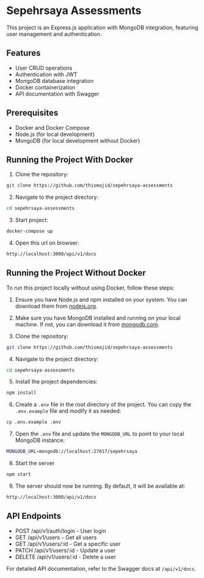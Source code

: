 # Sepehrsaya Assessments

This project is an Express.js application with MongoDB integration, featuring user management and authentication.

## Features

- User CRUD operations
- Authentication with JWT
- MongoDB database integration
- Docker containerization
- API documentation with Swagger

## Prerequisites

- Docker and Docker Compose
- Node.js (for local development)
- MongoDB (for local development without Docker)

## Running the Project With Docker

1. Clone the repository:

```bash
git clone https://github.com/thismajid/sepehrsaya-assessments
```

2. Navigate to the project directory:

```bash
cd sepehrsaya-assessments
```

3. Start project:

```bash
docker-compose up
```

4. Open this url on browser:

```bash
http://localhost:3000/api/v1/docs
```

## Running the Project Without Docker

To run this project locally without using Docker, follow these steps:

1. Ensure you have Node.js and npm installed on your system. You can download them from [nodejs.org](https://nodejs.org/).

2. Make sure you have MongoDB installed and running on your local machine. If not, you can download it from [mongodb.com](https://www.mongodb.com/try/download/community).

3. Clone the repository:

```bash
git clone https://github.com/thismajid/sepehrsaya-assessments
```

4. Navigate to the project directory:

```bash
cd sepehrsaya-assessments
```

5. Install the project dependencies:

```bash
npm install
```

6. Create a `.env` file in the root directory of the project. You can copy the `.env.example` file and modify it as needed:

```bash
cp .env.example .env
```

7. Open the `.env` file and update the `MONGODB_URL` to point to your local MongoDB instance:

```bash
MONGODB_URL=mongodb://localhost:27017/sepehrsaya
```

8. Start the server

```bash
npm start
```

 9. The server should now be running. By default, it will be available at:

```bash
http://localhost:3000/api/v1/docs
```

## API Endpoints

- POST /api/v1/auth/login - User login
- GET /api/v1/users - Get all users
- GET /api/v1/users/:id - Get a specific user
- PATCH /api/v1/users/:id - Update a user
- DELETE /api/v1/users/:id - Delete a user

For detailed API documentation, refer to the Swagger docs at `/api/v1/docs`.
